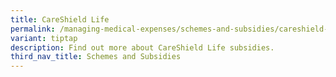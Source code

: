 ```yaml
---
title: CareShield Life
permalink: /managing-medical-expenses/schemes-and-subsidies/careshield-life/
variant: tiptap
description: Find out more about CareShield Life subsidies.
third_nav_title: Schemes and Subsidies
---
```

